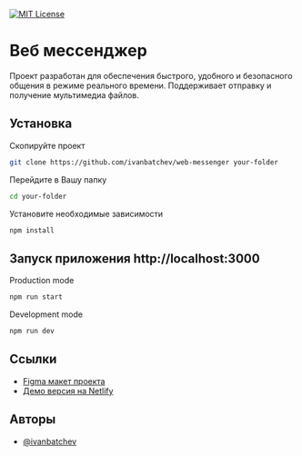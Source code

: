 [![MIT License](https://img.shields.io/badge/License-MIT-green.svg)](https://choosealicense.com/licenses/mit/)

# Веб мессенджер

Проект разработан для обеспечения быстрого, удобного и безопасного общения в режиме реального времени. Поддерживает отправку и получение мультимедиа файлов.

## Установка

Скопируйте проект

```bash
git clone https://github.com/ivanbatchev/web-messenger your-folder
```

Перейдите в Вашу папку

```bash
cd your-folder
```

Установите необходимые зависимости

```bash
npm install
```

## Запуск приложения http://localhost:3000

Production mode

```bash
npm run start
```

Development mode

```bash
npm run dev
```

## Ссылки

- [Figma макет проекта](http://tinyurl.com/figmamessenger)
- [Демо версия на Netlify](https://illustrious-cocada-dcf62d.netlify.app/)

## Авторы

- [@ivanbatchev](https://github.com/ivanbatchev)

